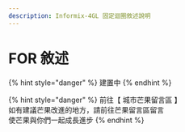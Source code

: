 ```yaml
---
description: Informix-4GL 固定迴圈敘述說明
---
```


# FOR 敘述

{% hint style="danger" %}
建置中
{% endhint %}

{% hint style="danger" %}
前往【 城市芒果留言區 】  
如有建議芒果改進的地方，請前往芒果留言區留言  
使芒果與你們一起成長進步
{% endhint %}

